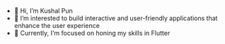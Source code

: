 - 👋 Hi, I’m Kushal Pun
- 👀 I’m interested to build interactive and user-friendly applications that enhance the user experience
- 🌱 Currently, I'm focused on honing my skills in Flutter
 

<!---
punkushal/punkushal is a ✨ special ✨ repository because its `README.md` (this file) appears on your GitHub profile.
You can click the Preview link to take a look at your changes.
--->
